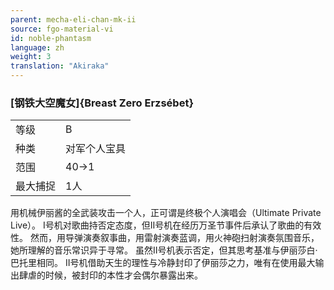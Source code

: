 ```yaml
---
parent: mecha-eli-chan-mk-ii
source: fgo-material-vi
id: noble-phantasm
language: zh
weight: 3
translation: "Akiraka"
---
```


### [钢铁大空魔女]{Breast Zero Erzsébet}

<table>
  <tr><td>等级</td><td>B</td></tr>
  <tr><td>种类</td><td>对军个人宝具</td></tr>
  <tr><td>范围</td><td>40→1</td></tr>
  <tr><td>最大捕捉</td><td>1人</td></tr>
</table>

用机械伊丽酱的全武装攻击一个人，正可谓是终极个人演唱会（Ultimate Private Live）。
I号机对歌曲持否定态度，但II号机在经历万圣节事件后承认了歌曲的有效性。
然而，用导弹演奏叙事曲，用雷射演奏蓝调，用火神砲扫射演奏氛围音乐，她所理解的音乐常识异于寻常。
虽然II号机表示否定，但其思考基准与伊丽莎白·巴托里相同。
II号机借助天生的理性与冷静封印了伊丽莎之力，唯有在使用最大输出肆虐的时候，被封印的本性才会偶尔暴露出来。
